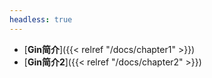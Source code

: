 ```yaml
---
headless: true
---
```


- [**Gin简介**]({{< relref "/docs/chapter1" >}})
- [**Gin简介2**]({{< relref "/docs/chapter2" >}})
